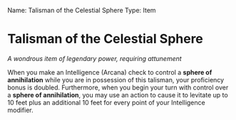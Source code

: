 Name: Talisman of the Celestial Sphere
Type: Item

# Talisman of the Celestial Sphere
_A wondrous item of legendary power, requiring attunement_

When you make an Intelligence (Arcana) check to control a **sphere of annihilation** while you are in possession of this talisman, your proficiency bonus is doubled. Furthermore, when you begin your turn with control over a **sphere of annihilation**, you may use an action to cause it to levitate up to 10 feet plus an additional 10 feet for every point of your Intelligence modifier. 
